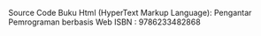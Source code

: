 Source Code Buku Html (HyperText Markup Language): Pengantar Pemrograman berbasis Web
ISBN : 9786233482868
